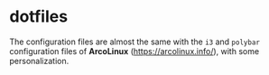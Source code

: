 # dotfiles

The configuration files are almost the same with the `i3` and `polybar` configuration files of **ArcoLinux** (https://arcolinux.info/), with some personalization.
